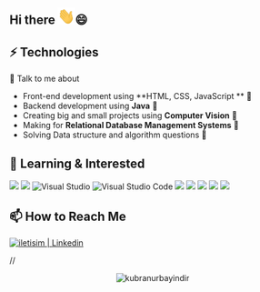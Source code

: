 ## Hi there <a target="_blank" rel="noopener noreferrer" href="https://raw.githubusercontent.com/ABSphreak/ABSphreak/master/gifs/Hi.gif"><img src="https://raw.githubusercontent.com/ABSphreak/ABSphreak/master/gifs/Hi.gif" width="30px" style="max-width:100%;"></a>😄

## ⚡ Technologies
💬 Talk to me about
- Front-end development using **HTML, CSS, JavaScript ** 🌱
- Backend development using **Java** 🌱
- Creating big and small projects using **Computer Vision** 🌱
- Making for **Relational Database Management Systems** 🌱
- Solving Data structure and algorithm questions 🌱

## 🔭 Learning & Interested

  <p>
  <img src="https://img.shields.io/badge/Microsoft_SQL_Server-CC2927?style=for-the-badge&logo=microsoft-sql-server&logoColor=white"></img>
      <img src="https://img.shields.io/badge/PostgreSQL-316192?style=for-the-badge&logo=postgresql&logoColor=white"/>
  <img alt="Visual Studio" src="https://img.shields.io/badge/-Visual%20Studio-blueviolet?style=for-the-badge&logo=visual-studio" />
<img alt="Visual Studio Code" src="https://img.shields.io/badge/-Visual%20Studio%20Code-blue?style=for-the-badge&logo=visual-studio-code" />
    <img src="https://img.shields.io/badge/Eclipse-2C2255?style=for-the-badge&logo=eclipse&logoColor=white"/>
    <img src="https://img.shields.io/badge/Java-ED8B00?style=for-the-badge&logo=java&logoColor=white"/>
    <img src="https://img.shields.io/badge/Spring-6DB33F?style=for-the-badge&logo=spring&logoColor=white"/>
    <img src="https://img.shields.io/badge/React-20232A?style=for-the-badge&logo=react&logoColor=61DAFB"/>
    <img src="https://img.shields.io/badge/Bootstrap-563D7C?style=for-the-badge&logo=bootstrap&logoColor=white"/>
  </p>

## 📫 How to Reach Me

<a href="https://tr.linkedin.com/in/kubranurbayindir" rel="nofollow"> <img alt="iletisim | Linkedin" src="https://camo.githubusercontent.com/72b128193842d9364c102e46a7c32b928493bbc816fb0a6a248add090df1a48f/68747470733a2f2f696d672e736869656c64732e696f2f62616467652f6c696e6b6564696e2d3242324132392e7376673f7374796c653d666f722d7468652d6261646765266c6f676f3d6c696e6b6564696e266c6f676f436f6c6f723d454637463141" data-canonical-src="https://img.shields.io/badge/linkedin-2B2A29.svg?style=for-the-badge&amp;logo=linkedin&amp;logoColor=EF7F1A" style="max-width:100%;"></a>
<!--
**kubranurbayindir/kubranurbayindir** is a ✨ _special_ ✨ repository because its `README.md` (this file) appears on your GitHub profile.

Here are some ideas to get you started:

- 🔭 I’m currently working on ...
- 🌱 I’m currently learning ...
- 👯 I’m looking to collaborate on ...
- 🤔 I’m looking for help with ...
- 💬 Ask me about ...
- 📫 How to reach me: ...
- 😄 Pronouns: ...
- ⚡ Fun fact: ...
-->

//<p align="center"> <img src="https://komarev.com/ghpvc/?username=kubranurbayindir&label=Profile%20views&color=0e75b6&style=flat" alt="kubranurbayindir" /> </p>

